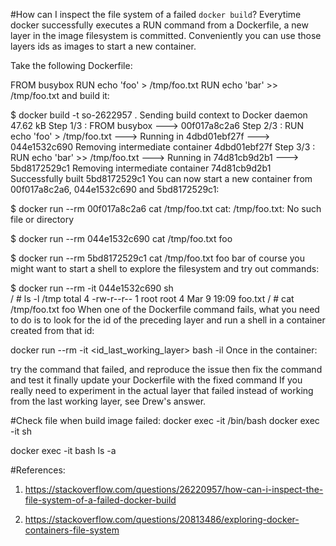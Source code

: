 #How can I inspect the file system of a failed `docker build`?
Everytime docker successfully executes a RUN command from a Dockerfile, a new layer in the image filesystem is committed. Conveniently you can use those layers ids as images to start a new container.

Take the following Dockerfile:

FROM busybox
RUN echo 'foo' > /tmp/foo.txt
RUN echo 'bar' >> /tmp/foo.txt
and build it:

$ docker build -t so-2622957 .
Sending build context to Docker daemon 47.62 kB
Step 1/3 : FROM busybox
 ---> 00f017a8c2a6
Step 2/3 : RUN echo 'foo' > /tmp/foo.txt
 ---> Running in 4dbd01ebf27f
 ---> 044e1532c690
Removing intermediate container 4dbd01ebf27f
Step 3/3 : RUN echo 'bar' >> /tmp/foo.txt
 ---> Running in 74d81cb9d2b1
 ---> 5bd8172529c1
Removing intermediate container 74d81cb9d2b1
Successfully built 5bd8172529c1
You can now start a new container from 00f017a8c2a6, 044e1532c690 and 5bd8172529c1:

$ docker run --rm 00f017a8c2a6 cat /tmp/foo.txt
cat: /tmp/foo.txt: No such file or directory

$ docker run --rm 044e1532c690 cat /tmp/foo.txt
foo

$ docker run --rm 5bd8172529c1 cat /tmp/foo.txt
foo
bar
of course you might want to start a shell to explore the filesystem and try out commands:

$ docker run --rm -it 044e1532c690 sh      
/ # ls -l /tmp
total 4
-rw-r--r--    1 root     root             4 Mar  9 19:09 foo.txt
/ # cat /tmp/foo.txt 
foo
When one of the Dockerfile command fails, what you need to do is to look for the id of the preceding layer and run a shell in a container created from that id:

docker run --rm -it <id_last_working_layer> bash -il
Once in the container:

try the command that failed, and reproduce the issue
then fix the command and test it
finally update your Dockerfile with the fixed command
If you really need to experiment in the actual layer that failed instead of working from the last working layer, see Drew's answer.


#Check file when build image failed:
docker exec -it <container-name> /bin/bash
docker exec -it <container-name> sh

docker exec -it <container-name> bash
ls -a


#References:
1. https://stackoverflow.com/questions/26220957/how-can-i-inspect-the-file-system-of-a-failed-docker-build

2. https://stackoverflow.com/questions/20813486/exploring-docker-containers-file-system